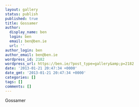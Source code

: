 ```yaml
---
layout: gallery
status: publish
published: true
title: Gossamer
author:
  display_name: ben
  login: ben
  email: ben@ben.ie
  url: ''
author_login: ben
author_email: ben@ben.ie
wordpress_id: 2182
wordpress_url: https://ben.ie/?post_type=gallery&amp;p=2182
date: '2013-01-21 20:47:34 +0000'
date_gmt: '2013-01-21 20:47:34 +0000'
categories: []
tags: []
comments: []
---
```

<p>Gossamer</p>
